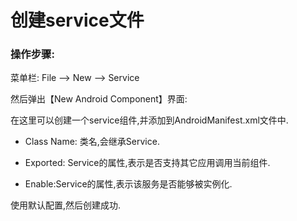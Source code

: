 # 创建service文件

### 操作步骤:



菜单栏: File —&gt; New —&gt; Service



然后弹出【New Android Component】界面:



在这里可以创建一个service组件,并添加到AndroidManifest.xml文件中.

* Class Name: 类名,会继承Service.

* Exported: Service的属性,表示是否支持其它应用调用当前组件.

* Enable:Service的属性,表示该服务是否能够被实例化.




使用默认配置,然后创建成功.



